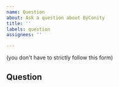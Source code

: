 ```yaml
---
name: Question
about: Ask a question about ByConity
title: ''
labels: question
assignees: ''

---
```


(you don't have to strictly follow this form)

## Question
